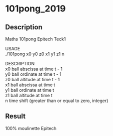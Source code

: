 # 101pong_2019

## Description
Maths 101pong Epitech Teck1

USAGE  
    ./101pong x0 y0 z0 x1 y1 z1 n  
  
DESCRIPTION  
    x0  ball abscissa at time t - 1  
    y0  ball ordinate at time t - 1  
    z0  ball altitude at time t - 1  
    x1  ball abscissa at time t  
    y1  ball ordinate at time t  
    z1  ball altitude at time t  
    n   time shift (greater than or equal to zero, integer)  
  
## Result
100% moulinette Epitech
